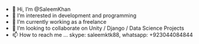 - 👋 Hi, I’m @SaleemKhan
- 👀 I’m interested in development and programming 
- 🌱 I’m currently working as a freelance 
- 💞️ I’m looking to collaborate on Unity / Django / Data Science Projects
- 📫 How to reach me ... skype: saleemktk88, whatsapp: +923044084844

<!---
Saleemkk/Saleemkk is a ✨ special ✨ repository because its `README.md` (this file) appears on your GitHub profile.
You can click the Preview link to take a look at your changes.
--->
